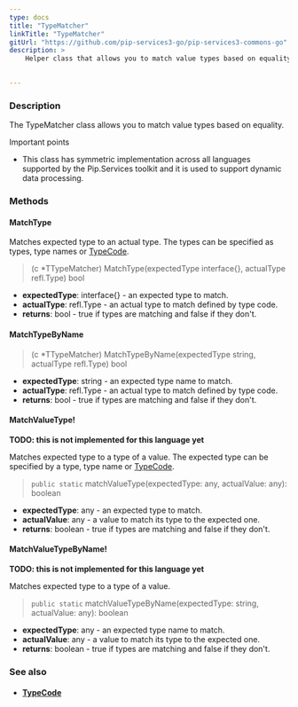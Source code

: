 ```yaml
---
type: docs
title: "TypeMatcher"
linkTitle: "TypeMatcher"
gitUrl: "https://github.com/pip-services3-go/pip-services3-commons-go"
description: >
    Helper class that allows you to match value types based on equality.
 

---
```


### Description

The TypeMatcher class allows you to match value types based on equality.

Important points

- This class has symmetric implementation across all languages supported by the Pip.Services toolkit and it is used to support dynamic data processing.

### Methods

#### MatchType
Matches expected type to an actual type.
The types can be specified as types, type names or [TypeCode](../../convert/type_code).

> (c *TTypeMatcher) MatchType(expectedType interface{}, actualType refl.Type) bool

- **expectedType**: interface{} - an expected type to match.
- **actualType**: refl.Type - an actual type to match defined by type code.
- **returns**: bool - true if types are matching and false if they don't.


#### MatchTypeByName

> (c *TTypeMatcher) MatchTypeByName(expectedType string, actualType refl.Type) bool

- **expectedType**: string - an expected type name to match. 
- **actualType**: refl.Type - an actual type to match defined by type code.
- **returns**: bool - true if types are matching and false if they don't.


#### MatchValueType!
**TODO: this is not implemented for this language yet**

Matches expected type to a type of a value.
The expected type can be specified by a type, type name or [TypeCode](../../convert/type_code).

> `public static` matchValueType(expectedType: any, actualValue: any): boolean

- **expectedType**: any - an expected type to match.
- **actualValue**: any -  a value to match its type to the expected one.
- **returns**: boolean - true if types are matching and false if they don't.


#### MatchValueTypeByName!
**TODO: this is not implemented for this language yet**

Matches expected type to a type of a value.

> `public static` matchValueTypeByName(expectedType: string, actualValue: any): boolean

- **expectedType**: any - an expected type name to match.
- **actualValue**: any -  a value to match its type to the expected one.
- **returns**: boolean - true if types are matching and false if they don't.


### See also
- #### [TypeCode](../../convert/type_code)

